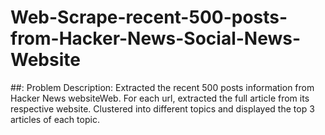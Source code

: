 # Web-Scrape-recent-500-posts-from-Hacker-News-Social-News-Website
##: Problem Description: 
Extracted the recent 500 posts information from ​Hacker News websiteWeb. For each url, extracted the full article from its respective website. Clustered into different topics and displayed the top 3 articles of each topic.
